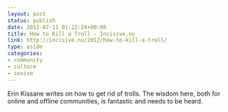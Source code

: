 ```yaml
---
layout: post
status: publish
date: 2012-07-11 01:22:24+00:00
title: How to Kill a Troll - Incisive.nu
link: http://incisive.nu/2012/how-to-kill-a-troll/
type: aside
categories:
- community
- culture
- sexism
---
```


Erin Kissane writes on how to get rid of trolls. The wisdom here, both for online and offline communities, is fantastic and needs to be heard.
